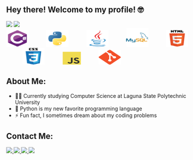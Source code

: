 ## Hey there! Welcome to my profile! 🤓
<div>
  <img src="https://github-readme-stats.vercel.app/api?username=mindkerchief&amp;theme=react&amp;layout=compact" height="200em">
  <img src="https://github-readme-stats.vercel.app/api/top-langs/?username=mindkerchief&amp;theme=react&amp;layout=compact&amp;langs_count=8" height="200em">
</div>

<div>
  <img src="https://raw.githubusercontent.com/devicons/devicon/master/icons/csharp/csharp-original.svg" alt="csharp" height="45" width="60">
  &nbsp;&nbsp;&nbsp;&nbsp;&nbsp;&nbsp;&nbsp;&nbsp;&nbsp;&nbsp;
  <img src="https://raw.githubusercontent.com/devicons/devicon/master/icons/python/python-original.svg" alt="python" height="45" width="60">
  &nbsp;&nbsp;&nbsp;&nbsp;&nbsp;&nbsp;&nbsp;&nbsp;&nbsp;&nbsp;
  <img src="https://raw.githubusercontent.com/devicons/devicon/master/icons/java/java-original.svg" alt="java" height="45" width="60">
  &nbsp;&nbsp;&nbsp;&nbsp;&nbsp;&nbsp;&nbsp;&nbsp;&nbsp;&nbsp;
  <img src="https://raw.githubusercontent.com/devicons/devicon/master/icons/mysql/mysql-original-wordmark.svg" alt="mysql" height="50" width="60">
  &nbsp;&nbsp;&nbsp;&nbsp;&nbsp;&nbsp;&nbsp;&nbsp;&nbsp;&nbsp;
  <img src="https://raw.githubusercontent.com/devicons/devicon/master/icons/html5/html5-original-wordmark.svg" alt="html5" height="45" width="60">  
  &nbsp;&nbsp;&nbsp;&nbsp;&nbsp;&nbsp;&nbsp;&nbsp;&nbsp;&nbsp;
  <img src="https://raw.githubusercontent.com/devicons/devicon/master/icons/css3/css3-original-wordmark.svg" alt="css3" height="45" width="60">
  &nbsp;&nbsp;&nbsp;&nbsp;&nbsp;&nbsp;&nbsp;&nbsp;&nbsp;&nbsp;  
  <img src="https://raw.githubusercontent.com/devicons/devicon/master/icons/javascript/javascript-original.svg" alt="javascript" height="35" width="50">
  &nbsp;&nbsp;&nbsp;&nbsp;&nbsp;&nbsp;&nbsp;&nbsp;&nbsp;&nbsp;
  <img src="https://raw.githubusercontent.com/devicons/devicon/master/icons/git/git-original.svg" alt="git" height="40" width="60">
</div>

## About Me:
* 👨‍🎓 Currently studying Computer Science at Laguna State Polytechnic University
* 🐍 Python is my new favorite programming language
* ⚡ Fun fact, I sometimes dream about my coding problems

## Contact Me:
<div>
  <a href="https://www.facebook.com/jhondalellaguno.official" target="_blank" rel="nofollow">
    <img src="https://img.shields.io/badge/Facebook-3B5999?style=for-the-badge&amp;logo=facebook&amp;logoColor=white">
  </a>
  <a href="https://www.linkedin.com/in/jhondalellaguno/" target="_blank" rel="nofollow">
    <img src="https://img.shields.io/badge/LinkedIn-0077B5?style=for-the-badge&amp;logo=linkedin&amp;logoColor=white">
  </a>
  <a href="mailto:jhondalellaguno@gmail.com" target="_blank" rel="nofollow">
    <img src="https://img.shields.io/badge/Gmail-D14836?style=for-the-badge&amp;logo=gmail&amp;logoColor=white">
  </a>
  <a href="https://www.youtube.com/channel/@Mindkerchief" target="_blank" rel="nofollow">
    <img src="https://img.shields.io/badge/YouTube-EB4924?style=for-the-badge&amp;logo=youtube&amp;logoColor=white">
  </a>
</div>

